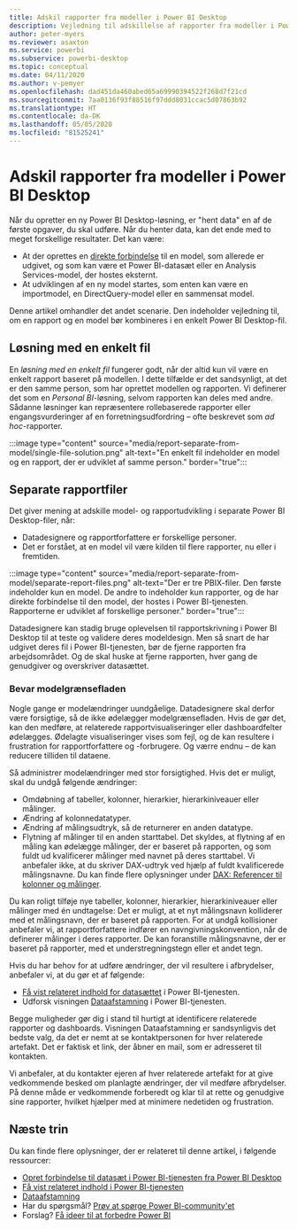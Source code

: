 ```yaml
---
title: Adskil rapporter fra modeller i Power BI Desktop
description: Vejledning til adskillelse af rapporter fra modeller i Power BI Desktop.
author: peter-myers
ms.reviewer: asaxton
ms.service: powerbi
ms.subservice: powerbi-desktop
ms.topic: conceptual
ms.date: 04/11/2020
ms.author: v-pemyer
ms.openlocfilehash: dad451da460abed65a69990394522f268d7f21cd
ms.sourcegitcommit: 7aa0136f93f88516f97ddd8031ccac5d07863b92
ms.translationtype: HT
ms.contentlocale: da-DK
ms.lasthandoff: 05/05/2020
ms.locfileid: "81525241"
---
```

# <a name="separate-reports-from-models-in-power-bi-desktop"></a>Adskil rapporter fra modeller i Power BI Desktop

Når du opretter en ny Power BI Desktop-løsning, er "hent data" en af de første opgaver, du skal udføre. Når du henter data, kan det ende med to meget forskellige resultater. Det kan være:

- At der oprettes en [direkte forbindelse](../desktop-report-lifecycle-datasets.md) til en model, som allerede er udgivet, og som kan være et Power BI-datasæt eller en Analysis Services-model, der hostes eksternt.
- At udviklingen af en ny model startes, som enten kan være en importmodel, en DirectQuery-model eller en sammensat model.

Denne artikel omhandler det andet scenarie. Den indeholder vejledning til, om en rapport og en model bør kombineres i en enkelt Power BI Desktop-fil.

## <a name="single-file-solution"></a>Løsning med en enkelt fil

En _løsning med en enkelt fil_ fungerer godt, når der altid kun vil være en enkelt rapport baseret på modellen. I dette tilfælde er det sandsynligt, at det er den samme person, som har oprettet modellen og rapporten. Vi definerer det som en _Personal BI_-løsning, selvom rapporten kan deles med andre. Sådanne løsninger kan repræsentere rollebaserede rapporter eller engangsvurderinger af en forretningsudfordring – ofte beskrevet som _ad hoc_-rapporter.

:::image type="content" source="media/report-separate-from-model/single-file-solution.png" alt-text="En enkelt fil indeholder en model og en rapport, der er udviklet af samme person." border="true":::

## <a name="separate-report-files"></a>Separate rapportfiler

Det giver mening at adskille model- og rapportudvikling i separate Power BI Desktop-filer, når:

- Datadesignere og rapportforfattere er forskellige personer.
- Det er forstået, at en model vil være kilden til flere rapporter, nu eller i fremtiden.

:::image type="content" source="media/report-separate-from-model/separate-report-files.png" alt-text="Der er tre PBIX-filer. Den første indeholder kun en model. De andre to indeholder kun rapporter, og de har direkte forbindelse til den model, der hostes i Power BI-tjenesten. Rapporterne er udviklet af forskellige personer." border="true":::

Datadesignere kan stadig bruge oplevelsen til rapportskrivning i Power BI Desktop til at teste og validere deres modeldesign. Men så snart de har udgivet deres fil i Power BI-tjenesten, bør de fjerne rapporten fra arbejdsområdet. Og de skal huske at fjerne rapporten, hver gang de genudgiver og overskriver datasættet.

### <a name="preserve-the-model-interface"></a>Bevar modelgrænsefladen

Nogle gange er modelændringer uundgåelige. Datadesignere skal derfor være forsigtige, så de ikke ødelægger modelgrænsefladen. Hvis de gør det, kan den medføre, at relaterede rapportvisualiseringer eller dashboardfelter ødelægges. Ødelagte visualiseringer vises som fejl, og de kan resultere i frustration for rapportforfattere og -forbrugere. Og værre endnu – de kan reducere tilliden til dataene.

Så administrer modelændringer med stor forsigtighed. Hvis det er muligt, skal du undgå følgende ændringer:

- Omdøbning af tabeller, kolonner, hierarkier, hierarkiniveauer eller målinger.
- Ændring af kolonnedatatyper.
- Ændring af målingsudtryk, så de returnerer en anden datatype.
- Flytning af målinger til en anden starttabel. Det skyldes, at flytning af en måling kan ødelægge målinger, der er baseret på rapporten, og som fuldt ud kvalificerer målinger med navnet på deres starttabel. Vi anbefaler ikke, at du skriver DAX-udtryk ved hjælp af fuldt kvalificerede målingsnavne. Du kan finde flere oplysninger under [DAX: Referencer til kolonner og målinger](dax-column-measure-references.md).

Du kan roligt tilføje nye tabeller, kolonner, hierarkier, hierarkiniveauer eller målinger med én undtagelse: Det er muligt, at et nyt målingsnavn kolliderer med et målingsnavn, der er baseret på rapporten. For at undgå kollisioner anbefaler vi, at rapportforfattere indfører en navngivningskonvention, når de definerer målinger i deres rapporter. De kan foranstille målingsnavne, der er baseret på rapporter, med et understregningstegn eller et andet tegn.

Hvis du har behov for at udføre ændringer, der vil resultere i afbrydelser, anbefaler vi, at du gør et af følgende:

- [Få vist relateret indhold for datasættet](../consumer/end-user-related.md#view-related-content-for-a-dataset) i Power BI-tjenesten.
- Udforsk visningen [Dataafstamning](../collaborate-share/service-data-lineage.md) i Power BI-tjenesten.

Begge muligheder gør dig i stand til hurtigt at identificere relaterede rapporter og dashboards. Visningen Dataafstamning er sandsynligvis det bedste valg, da det er nemt at se kontaktpersonen for hver relaterede artefakt. Det er faktisk et link, der åbner en mail, som er adresseret til kontakten.

Vi anbefaler, at du kontakter ejeren af hver relaterede artefakt for at give vedkommende besked om planlagte ændringer, der vil medføre afbrydelser. På denne måde er vedkommende forberedt og klar til at rette og genudgive sine rapporter, hvilket hjælper med at minimere nedetiden og frustration.

## <a name="next-steps"></a>Næste trin

Du kan finde flere oplysninger, der er relateret til denne artikel, i følgende ressourcer:

- [Opret forbindelse til datasæt i Power BI-tjenesten fra Power BI Desktop](../desktop-report-lifecycle-datasets.md)
- [Få vist relateret indhold i Power BI-tjenesten](../consumer/end-user-related.md)
- [Dataafstamning](../collaborate-share/service-data-lineage.md)
- Har du spørgsmål? [Prøv at spørge Power BI-community'et](https://community.powerbi.com/)
- Forslag? [Få ideer til at forbedre Power BI](https://ideas.powerbi.com/)
